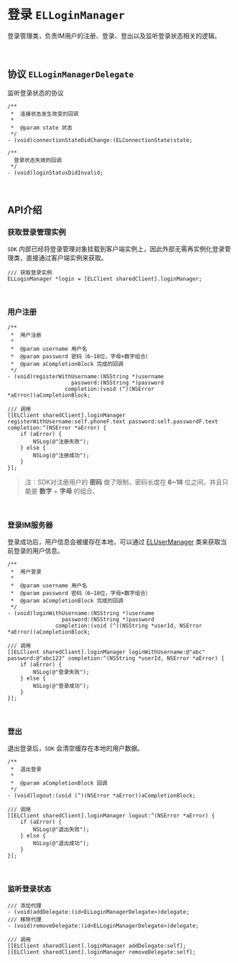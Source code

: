<!-- toc -->
# 登录 `ELLoginManager`

登录管理类，负责IM用户的注册、登录、登出以及监听登录状态相关的逻辑。

<br />

## 协议 `ELLoginManagerDelegate`
监听登录状态的协议

```objc
/**
 *  连接状态发生改变的回调
 *
 *  @param state 状态
 */
- (void)connectionStateDidChange:(ELConnectionState)state;

/**
  登录状态失效的回调
 */
- (void)loginStatusDidInvalid;
```

<br />

## API介绍

### 获取登录管理实例
`SDK` 内部已经将登录管理对象挂载到客户端实例上，因此外部无需再实例化登录管理类，直接通过客户端实例来获取。
```objc
/// 获取登录实例
ELLoginManager *login = [ELClient sharedClient].loginManager;
```
<br />

### 用户注册

```objc
/**
 *  用户注册
 *
 *  @param username 用户名
 *  @param password 密码（6~18位，字母+数字组合）
 *  @param aCompletionBlock 完成的回调
 */
- (void)registerWithUsername:(NSString *)username
                    password:(NSString *)password
                  completion:(void (^)(NSError *aError))aCompletionBlock;
   
/// 调用 
[[ELClient sharedClient].loginManager registerWithUsername:self.phoneF.text password:self.passwordF.text completion:^(NSError *aError) {
    if (aError) { 
        NSLog(@"注册失败");
    } else {
        NSLog(@"注册成功");
    }
}];
```
> 注：SDK对注册用户的 **密码** 做了限制，密码长度在 **6~18** 位之间，并且只能是 **数字** + **字母** 的组合。

<br />

### 登录IM服务器
登录成功后，用户信息会被缓存在本地，可以通过 [ELUserManager](./sdk_user.md) 类来获取当前登录的用户信息。

```objc
/**
 *  用户登录
 *
 *  @param username 用户名
 *  @param password 密码（6~18位，字母+数字组合）
 *  @param aCompletionBlock 完成的回调
 */
- (void)loginWithUsername:(NSString *)username
                 password:(NSString *)password
               completion:(void (^)(NSString *userId, NSError *aError))aCompletionBlock;
   
/// 调用    
[[ELClient sharedClient].loginManager loginWithUsername:@"abc" password:@"abc123" completion:^(NSString *userId, NSError *aError) {
    if (aError) { 
        NSLog(@"登录失败");
    } else {
        NSLog(@"登录成功");
    }
}];
```

<br />

### 登出
退出登录后，`SDK` 会清空缓存在本地的用户数据。

```objc
/**
 *  退出登录
 *
 *  @param aCompletionBlock 回调
 */
- (void)logout:(void (^)(NSError *aError))aCompletionBlock;

/// 调用 
[[ELClient sharedClient].loginManager logout:^(NSError *aError) {
    if (aError) { 
        NSLog(@"退出失败");
    } else {
        NSLog(@"退出成功");
    }
}];
```

<br />

### 监听登录状态

```objc
/// 添加代理
- (void)addDelegate:(id<ELLoginManagerDelegate>)delegate;
/// 移除代理
- (void)removeDelegate:(id<ELLoginManagerDelegate>)delegate;

/// 调用
[[ELClient sharedClient].loginManager addDelegate:self];
[[ELClient sharedClient].loginManager removeDelegate:self];
```